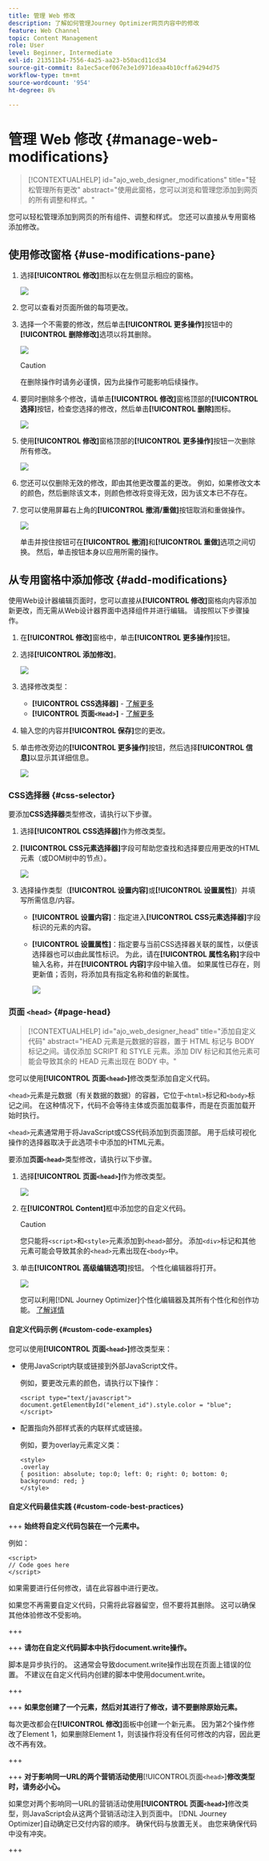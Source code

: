 ```yaml
---
title: 管理 Web 修改
description: 了解如何管理Journey Optimizer网页内容中的修改
feature: Web Channel
topic: Content Management
role: User
level: Beginner, Intermediate
exl-id: 213511b4-7556-4a25-aa23-b50acd11cd34
source-git-commit: 8a1ec5acef067e3e1d971deaa4b10cffa6294d75
workflow-type: tm+mt
source-wordcount: '954'
ht-degree: 8%

---
```


# 管理 Web 修改 {#manage-web-modifications}

>[!CONTEXTUALHELP]
>id="ajo_web_designer_modifications"
>title="轻松管理所有更改"
>abstract="使用此窗格，您可以浏览和管理您添加到网页的所有调整和样式。"

您可以轻松管理添加到网页的所有组件、调整和样式。 您还可以直接从专用窗格添加修改。

## 使用修改窗格 {#use-modifications-pane}

1. 选择&#x200B;**[!UICONTROL 修改]**&#x200B;图标以在左侧显示相应的窗格。

   ![](assets/web-designer-modifications-pane.png)

1. 您可以查看对页面所做的每项更改。

1. 选择一个不需要的修改，然后单击&#x200B;**[!UICONTROL 更多操作]**&#x200B;按钮中的&#x200B;**[!UICONTROL 删除修改]**&#x200B;选项以将其删除。

   ![](assets/web-designer-modifications-delete.png)

   >[!CAUTION]
   >
   >在删除操作时请务必谨慎，因为此操作可能影响后续操作。

1. 要同时删除多个修改，请单击&#x200B;**[!UICONTROL 修改]**&#x200B;窗格顶部的&#x200B;**[!UICONTROL 选择]**&#x200B;按钮，检查您选择的修改，然后单击&#x200B;**[!UICONTROL 删除]**&#x200B;图标。

   ![](assets/web-designer-modifications-select-delete.png)

1. 使用&#x200B;**[!UICONTROL 修改]**&#x200B;窗格顶部的&#x200B;**[!UICONTROL 更多操作]**&#x200B;按钮一次删除所有修改。

   ![](assets/web-designer-delete-modifications.png)

1. 您还可以仅删除无效的修改，即由其他更改覆盖的更改。 例如，如果修改文本的颜色，然后删除该文本，则颜色修改将变得无效，因为该文本已不存在。

1. 您可以使用屏幕右上角的&#x200B;**[!UICONTROL 撤消/重做]**&#x200B;按钮取消和重做操作。

   ![](assets/web-designer-undo-redo.png)

   单击并按住按钮可在&#x200B;**[!UICONTROL 撤消]**&#x200B;和&#x200B;**[!UICONTROL 重做]**&#x200B;选项之间切换。 然后，单击按钮本身以应用所需的操作。

## 从专用窗格中添加修改 {#add-modifications}

使用Web设计器编辑页面时，您可以直接从&#x200B;**[!UICONTROL 修改]**&#x200B;窗格向内容添加新更改，而无需从Web设计器界面中选择组件并进行编辑。 请按照以下步骤操作。

1. 在&#x200B;**[!UICONTROL 修改]**&#x200B;窗格中，单击&#x200B;**[!UICONTROL 更多操作]**&#x200B;按钮。

1. 选择&#x200B;**[!UICONTROL 添加修改]**。

   ![](assets/web-designer-add-modification.png)

1. 选择修改类型：

   * **[!UICONTROL CSS选择器]** - [了解更多](#css-selector)
   * **[!UICONTROL 页面`<Head>`]** - [了解更多](#page-head)

1. 输入您的内容并&#x200B;**[!UICONTROL 保存]**&#x200B;您的更改。

1. 单击修改旁边的&#x200B;**[!UICONTROL 更多操作]**&#x200B;按钮，然后选择&#x200B;**[!UICONTROL 信息]**&#x200B;以显示其详细信息。

   ![](assets/web-designer-add-modification-info.png)

### CSS选择器 {#css-selector}

要添加&#x200B;**CSS选择器**&#x200B;类型修改，请执行以下步骤。

1. 选择&#x200B;**[!UICONTROL CSS选择器]**&#x200B;作为修改类型。

1. **[!UICONTROL CSS元素选择器]**&#x200B;字段可帮助您查找和选择要应用更改的HTML元素（或DOM树中的节点）。<!--specify the desired CSS element that you want to modify.-->

   ![](assets/web-designer-add-modification-css.png)

1. 选择操作类型（**[!UICONTROL 设置内容]**&#x200B;或&#x200B;**[!UICONTROL 设置属性]**）并填写所需信息/内容。

   * **[!UICONTROL 设置内容]**：指定进入&#x200B;**[!UICONTROL CSS元素选择器]**&#x200B;字段标识的元素的内容。

   * **[!UICONTROL 设置属性]**：指定要与当前CSS选择器关联的属性，以便该选择器也可以由此属性标识。 为此，请在&#x200B;**[!UICONTROL 属性名称]**&#x200B;字段中输入名称，并在&#x200B;**[!UICONTROL 内容]**&#x200B;字段中输入值。 如果属性已存在，则更新值；否则，将添加具有指定名称和值的新属性。

     ![](assets/web-designer-add-modification-css-attribute.png)

### 页面 `<head>` {#page-head}

>[!CONTEXTUALHELP]
>id="ajo_web_designer_head"
>title="添加自定义代码"
>abstract="HEAD 元素是元数据的容器，置于 HTML 标记与 BODY 标记之间。请仅添加 SCRIPT 和 STYLE 元素。添加 DIV 标记和其他元素可能会导致其余的 HEAD 元素出现在 BODY 中。"

您可以使用&#x200B;**[!UICONTROL 页面`<head>`]**&#x200B;修改类型添加自定义代码。

`<head>`元素是元数据（有关数据的数据）的容器，它位于`<html>`标记和`<body>`标记之间。 在这种情况下，代码不会等待主体或页面加载事件，而是在页面加载开始时执行。

`<head>`元素通常用于将JavaScript或CSS代码添加到页面顶部。 用于后续可视化操作的选择器取决于此选项卡中添加的HTML元素。

要添加&#x200B;**页面`<head>`**&#x200B;类型修改，请执行以下步骤。

1. 选择&#x200B;**[!UICONTROL 页面`<head>`]**&#x200B;作为修改类型。

   ![](assets/web-designer-add-modification-head-type.png)

1. 在&#x200B;**[!UICONTROL Content]**&#x200B;框中添加您的自定义代码。

   >[!CAUTION]
   >
   >您只能将`<script>`和`<style>`元素添加到`<head>`部分。 添加`<div>`标记和其他元素可能会导致其余的`<head>`元素出现在`<body>`中。

1. 单击&#x200B;**[!UICONTROL 高级编辑选项]**&#x200B;按钮。 个性化编辑器将打开。

   ![](assets/web-designer-add-modification-head-advanced.png)

   您可以利用[!DNL Journey Optimizer]个性化编辑器及其所有个性化和创作功能。 [了解详情](../personalization/personalization-build-expressions.md)

#### 自定义代码示例 {#custom-code-examples}

您可以使用&#x200B;**[!UICONTROL 页面`<head>`]**&#x200B;修改类型来：

* 使用JavaScript内联或链接到外部JavaScript文件。

  例如，要更改元素的颜色，请执行以下操作：

  ```
  <script type="text/javascript">
  document.getElementById("element_id").style.color = "blue";
  </script>
  ```

* 配置指向外部样式表的内联样式或链接。

  例如，要为overlay元素定义类：

  ```
  <style>
  .overlay
  { position: absolute; top:0; left: 0; right: 0; bottom: 0; background: red; }
  </style>
  ```

#### 自定义代码最佳实践 {#custom-code-best-practices}

+++ **始终将自定义代码包装在一个元素中。**

例如：

```
<script>
// Code goes here
</script>
```

如果需要进行任何修改，请在此容器中进行更改。

如果您不再需要自定义代码，只需将此容器留空，但不要将其删除。 这可以确保其他体验修改不受影响。

+++

+++ **请勿在自定义代码脚本中执行document.write操作。**

脚本是异步执行的。 这通常会导致document.write操作出现在页面上错误的位置。 不建议在自定义代码内创建的脚本中使用document.write。

+++

+++ **如果您创建了一个元素，然后对其进行了修改，请不要删除原始元素。**

每次更改都会在&#x200B;**[!UICONTROL 修改]**&#x200B;面板中创建一个新元素。 因为第2个操作修改了Element 1，如果删除Element 1，则该操作将没有任何可修改的内容，因此更改不再有效。

+++

+++ **对于影响同一URL的两个营销活动使用**[!UICONTROL &#x200B;页面&#x200B;`<head>`]**修改类型时，请务必小心。**

如果您对两个影响同一URL的营销活动使用&#x200B;**[!UICONTROL 页面`<head>`]**&#x200B;修改类型，则JavaScript会从这两个营销活动注入到页面中。 [!DNL Journey Optimizer]自动确定已交付内容的顺序。 确保代码与放置无关。 由您来确保代码中没有冲突。

+++
